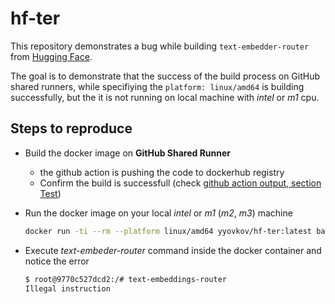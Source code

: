 # hf-ter

This repository demonstrates a bug while building `text-embedder-router` from [Hugging Face](https://github.com/huggingface/text-embeddings-inference/blob/v.1.1.0/README.md#cpu).

The goal is to demonstrate that the success of the build process on GitHub shared runners, while specifiying the `platform: linux/amd64` is building successfully, but the it is not running on local machine with *intel* or *m1* cpu.

## Steps to reproduce

* Build the docker image on **GitHub Shared Runner**
  * the github action is pushing the code to dockerhub registry
  * Confirm the build is successfull (check [github action output, section Test](https://github.com/yyovkov/hf-ter/actions/runs/8110753854/job/22168637202))

* Run the docker image on your local *intel* or *m1* (*m2*, *m3*) machine
    ``` bash
    docker run -ti --rm --platform linux/amd64 yyovkov/hf-ter:latest bash
    ```

* Execute *text-embeder-router* command inside the docker container and notice the error
    ``` bash
    $ root@9770c527dcd2:/# text-embeddings-router 
    Illegal instruction
    ```

